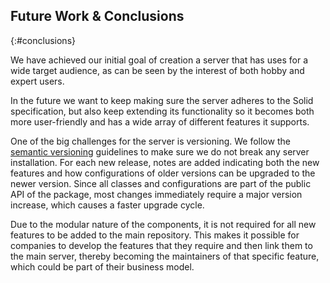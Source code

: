 ## Future Work & Conclusions
{:#conclusions}

We have achieved our initial goal of creation a server that has uses for a wide target audience,
as can be seen by the interest of both hobby and expert users. 

In the future we want to keep making sure the server adheres to the Solid specification,
but also keep extending its functionality so it becomes both more user-friendly
and has a wide array of different features it supports.

One of the big challenges for the server is versioning.
We follow the [semantic versioning](https://semver.org/) guidelines to make sure
we do not break any server installation.
For each new release, notes are added indicating both the new features 
and how configurations of older versions can be upgraded to the newer version.
Since all classes and configurations are part of the public API of the package,
most changes immediately require a major version increase,
which causes a faster upgrade cycle.

Due to the modular nature of the components,
it is not required for all new features to be added to the main repository.
This makes it possible for companies to develop the features that they require
and then link them to the main server,
thereby becoming the maintainers of that specific feature,
which could be part of their business model.
